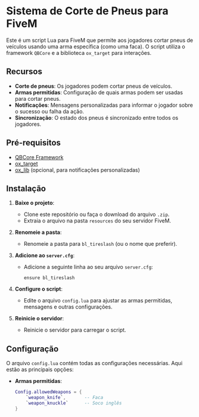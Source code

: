 # Sistema de Corte de Pneus para FiveM

Este é um script Lua para FiveM que permite aos jogadores cortar pneus de veículos usando uma arma específica (como uma faca). O script utiliza o framework `QBCore` e a biblioteca `ox_target` para interações.

## Recursos

- **Corte de pneus**: Os jogadores podem cortar pneus de veículos.
- **Armas permitidas**: Configuração de quais armas podem ser usadas para cortar pneus.
- **Notificações**: Mensagens personalizadas para informar o jogador sobre o sucesso ou falha da ação.
- **Sincronização**: O estado dos pneus é sincronizado entre todos os jogadores.

## Pré-requisitos

- [QBCore Framework](https://github.com/qbcore-framework)
- [ox_target](https://github.com/overextended/ox_target)
- [ox_lib](https://github.com/overextended/ox_lib) (opcional, para notificações personalizadas)

## Instalação

1. **Baixe o projeto**:
   - Clone este repositório ou faça o download do arquivo `.zip`.
   - Extraia o arquivo na pasta `resources` do seu servidor FiveM.

2. **Renomeie a pasta**:
   - Renomeie a pasta para `bl_tireslash` (ou o nome que preferir).

3. **Adicione ao `server.cfg`**:
   - Adicione a seguinte linha ao seu arquivo `server.cfg`:
     ```plaintext
     ensure bl_tireslash
     ```

4. **Configure o script**:
   - Edite o arquivo `config.lua` para ajustar as armas permitidas, mensagens e outras configurações.

5. **Reinicie o servidor**:
   - Reinicie o servidor para carregar o script.

## Configuração

O arquivo `config.lua` contém todas as configurações necessárias. Aqui estão as principais opções:

- **Armas permitidas**:
  ```lua
  Config.allowedWeapons = {
      `weapon_knife`,       -- Faca
      `weapon_knuckle`      -- Soco inglês
  }
